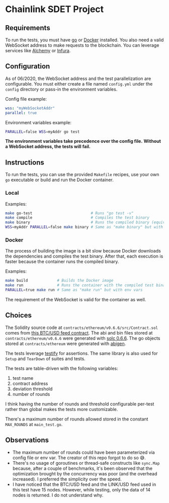 # Chainlink SDET Project

## Requirements
To run the tests, you must have [go](https://golang.org/) or [Docker](https://www.docker.com/) installed.
You also need a valid WebSocket address to make requests to the blockchain. You can leverage services like [Alchemy](https://www.alchemy.com/) or [Infura](https://infura.io/).

## Configuration
As of 06/2020, the WebSocket address and the test parallelization are configurable.
You must either create a file named `config.yml` under the `config` directory or pass-in the environment variables.

Config file example:
```yaml
wss: "myWebSocketAddr"
parallel: true
```
Environment variables example:
```bash
PARALLEL=false WSS=myAddr go test
```
**The environment variables take precedence over the config file.**
**Without a WebSocket address, the tests will fail.**

## Instructions
To run the tests, you can use the provided `Makefile` recipes, use your own `go` executable or build and run the Docker container.

### Local
Examples:
```bash
make go-test                          # Runs "go test -v"
make compile                          # Compiles the test binary
make binary                           # Runs the compiled binary (equivalent to "make go-test")
WSS=myAddr PARALLEL=false make binary # Same as "make binary" but with env vars
```

### Docker
The process of building the image is a bit slow because Docker downloads the dependencies and compiles the test binary. After that, each execution is faster because the container runs the compiled binary.

Examples:
```bash
make build             # Builds the Docker image
make run               # Runs the container with the compiled test binary
PARALLEL=true make run # Same as "make run" but with env vars
```

The requirement of the WebSocket is valid for the container as well.

## Choices
The Solidity source code at `contracts/ethereum/v0.6.6/src/Contract.sol` comes from [this BTC/USD feed contract](https://etherscan.io/address/0xf570deefff684d964dc3e15e1f9414283e3f7419#code).
The abi and bin files stored at `contracts/ethereum/v0.6.6` were generated with [solc 0.6.6](https://github.com/ethereum/solidity/releases/tag/v0.6.6). The go objects stored at `contracts/ethereum` were generated with [abigen](https://geth.ethereum.org/docs/dapp/native-bindings).

The tests leverage [testify](https://github.com/stretchr/testify) for assertions. The same library is also used for `Setup` and `TearDown` of suites and tests.

The tests are table-driven with the following variables:
1. test name
2. contract address
3. deviation threshold
4. number of rounds

I think having the number of rounds and threshold configurable per-test rather than global makes the tests more customizable.

There's a maximum number of rounds allowed stored in the constant `MAX_ROUNDS` at `main_test.go`.

## Observations
- The maximum number of rounds could have been parameterized via config file or env var. The creator of this repo forgot to do so 😅.
- There's no usage of goroutines or thread-safe constructs like `sync.Map` because, after a couple of benchmarks, it's been observed that the optimization brought by the concurrency was poor (and the overhead increased). I preferred the simplicity over the speed.
- I have noticed that the BTC/USD feed and the LINK/USD feed used in this test have 15 nodes. However, while testing, only the data of 14 nodes is returned. I do not understand why.